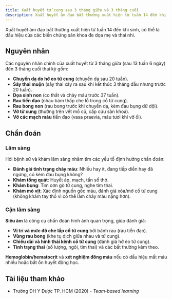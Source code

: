 ```yaml
---
title: Xuất huyết tử cung sau 3 tháng giữa và 3 tháng cuối
description: Xuất huyết âm đạo bất thường xuất hiện từ tuần 14 đến khi sinh, có thể là dấu hiệu của các biến chứng sản khoa đe dọa mẹ và thai nhi.
---
```


Xuất huyết âm đạo bất thường xuất hiện từ tuần 14 đến khi sinh, có thể là dấu hiệu của các biến chứng sản khoa đe dọa mẹ và thai nhi.

## Nguyên nhân

Các nguyên nhân chính của xuất huyết từ 3 tháng giữa (sau 13 tuần 6 ngày) đến 3 tháng cuối thai kỳ gồm:

- **Chuyển dạ do hở eo tử cung** (chuyển dạ sau 20 tuần).
- **Sảy thai muộn** (sảy thai xảy ra sau khi kết thúc 3 tháng đầu nhưng trước 20 tuần).
- **Dọa sinh non** (co thắt và chảy máu trước 37 tuần).
- **Rau tiền đạo** (nhau bám thấp che lỗ trong cổ tử cung).
- **Rau bong non** (rau bong trước khi chuyển dạ, kèm đau bụng dữ dội).
- **Vỡ tử cung** (thường trên vết mổ cũ, cấp cứu sản khoa).
- **Vỡ các mạch máu** tiền đạo (vasa praevia, máu tươi khi vỡ ối).

## Chẩn đoán

### Lâm sàng

Hỏi bệnh sử và khám lâm sàng nhằm tìm các yếu tố định hướng chẩn đoán:

- **Đánh giá tình trạng chảy máu**: Nhiều hay ít, đang tiếp diễn hay đã ngưng, có kèm đau bụng không?
- **Khám tổng quát**: Huyết áp, mạch, tần số thở.
- **Khám bụng**: Tìm cơn gò tử cung, nghe tim thai.
- **Khám mỏ vịt**: Xác định nguồn gốc máu, đánh giá xóa/mở cổ tử cung (không khám tay thô vì có thể làm chảy máu nặng hơn).

### Cận lâm sàng

**Siêu âm** là công cụ chẩn đoán hình ảnh quan trọng, giúp đánh giá:

- **Vị trí và mức độ che lấp cổ tử cung** bởi bánh rau (rau tiền đạo).
- **Vùng rau bong** (khe tụ dịch giữa nhau và tử cung).
- **Chiều dài và hình thái kênh cổ tử cung** (đánh giá hở eo tử cung).
- **Tình trạng thai** (số lượng, ngôi, tim thai) và các bất thường kèm theo.

**Hemoglobin/hematocrit** và **xét nghiệm đông máu** nếu có dấu hiệu mất máu nhiều hoặc bất ổn huyết động học.

## Tài liệu tham khảo

- Trường ĐH Y Dược TP. HCM (2020) - _Team-based learning_
